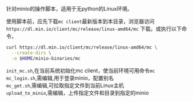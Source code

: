 针对minio的操作脚本，适用于无python的Linux环境。  

使用脚本前，应先下载`mc client`最新版本到本目录，浏览器访问`https://dl.min.io/client/mc/release/linux-amd64/mc` 下载。或执行以下命令，
```bash
curl https://dl.min.io/client/mc/release/linux-amd64/mc \
  --create-dirs \
  -o $HOME/minio-binaries/mc
  ```

`init_mc.sh`,在当前系统初始化mc client，使当前环境可用命令`mc`  
`mc_login.sh`,需编辑,用于登录minio，配置别名  
`mc_get.sh`,需编辑,可拉取指定文件到当前Linux主机  
`upload_to_minio`,需编辑，上传指定文件和目录到指定的minio  
